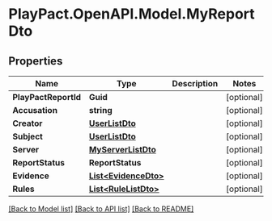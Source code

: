 # PlayPact.OpenAPI.Model.MyReportDto

## Properties

Name | Type | Description | Notes
------------ | ------------- | ------------- | -------------
**PlayPactReportId** | **Guid** |  | [optional] 
**Accusation** | **string** |  | [optional] 
**Creator** | [**UserListDto**](UserListDto.md) |  | [optional] 
**Subject** | [**UserListDto**](UserListDto.md) |  | [optional] 
**Server** | [**MyServerListDto**](MyServerListDto.md) |  | [optional] 
**ReportStatus** | **ReportStatus** |  | [optional] 
**Evidence** | [**List&lt;EvidenceDto&gt;**](EvidenceDto.md) |  | [optional] 
**Rules** | [**List&lt;RuleListDto&gt;**](RuleListDto.md) |  | [optional] 

[[Back to Model list]](../README.md#documentation-for-models) [[Back to API list]](../README.md#documentation-for-api-endpoints) [[Back to README]](../README.md)

